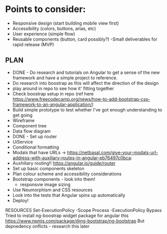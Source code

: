 # Points to consider:
- Responsive design (start building mobile view first)
- Accessibility (colors, buttons, arias, etc) 
- User experience (simple flow)
- Reusable components (button, card possibly?)
-Small deliverables for rapid release (MVP)


## PLAN
- DONE - Do research and tutorials on Angular to get a sense of the new framework and have a simple project to reference.
- Do research into boostrap as this will affect the direction of the design 
- play around in repo to see how it' fitting together
- Check boostrap setup in repo (ref here https://www.freecodecamp.org/news/how-to-add-bootstrap-css-framework-to-an-angular-application/)
- Build simple prototype to test whether I've got enough understanding to get going
- Wireframe
- Component tree
- Data flow diagram 
- DONE - Set up router
- UiService
- Conditional formatting 
- Modals that have URLs -> https://netbasal.com/give-your-modals-url-address-with-auxiliary-routes-in-angular-eb76497c0bca:
- Auxhiliary routing!! https://angular.io/guide/router
- Set up basic components skeleton
- Plan colour scheme and accessibility considerations
- Bootstrap components - look into them!
    - responsvie image sizing
- Use Neumorphism and CSS  resources
- Look into the tests that Angular spins up automatically
- Deploy!


RESOURCES
Set-ExecutionPolicy -Scope Process -ExecutionPolicy Bypass
Tried to install ng-boostrap widget package for angular this https://www.npmjs.com/package/@ng-bootstrap/ng-bootstrap But depnedency onflicts - research this later